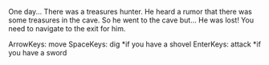 One day... There was a treasures hunter.
He heard a rumor that there was some treasures in the cave.
So he went to the cave but... He was lost!
You need to navigate to the exit for him.

ArrowKeys: move
SpaceKeys: dig *if you have a shovel
EnterKeys: attack *if you have a sword